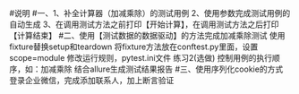 #说明
#一、1、补全计算器（加减乘除）的测试用例
    2、使用参数完成测试用例的自动生成
    3、在调用测试方法之前打印【开始计算】，在调用测试方法之后打印【计算结束】
#二、使用【测试数据的数据驱动】的方法完成加减乘除测试
    使用fixture替换setup和teardown
    将fixture方法放在conftest.py里面，设置scope=module
    修改运行规则，pytest.ini文件
    练习2(选做)
    控制用例的执行顺序，如：加减乘除
    结合allure生成测试结果报告
#三、使用序列化cookie的方式 
    登录企业微信，完成添加联系人，加上断言验证